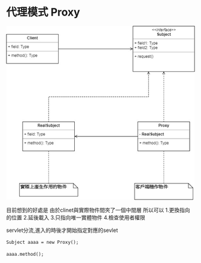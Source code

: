 # 代理模式 Proxy

![image](https://github.com/escc1122/design-pattern/blob/master/7_Proxy/Proxy.jpg)


目前想到的好處是
由於clinet與實際物件間夾了一個中間層
所以可以
1.更換指向的位置
2.延後載入
3.只指向唯一實體物件
4.檢查使用者權限

servlet分流,進入的時後才開始指定對應的sevlet 


    Subject aaaa = new Proxy();

    aaaa.method();
